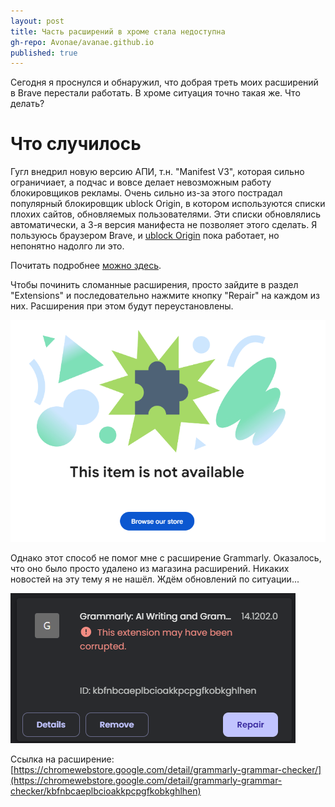 ```yaml
---
layout: post
title: Часть расширений в хроме стала недоступна
gh-repo: Avonae/avanae.github.io
published: true
---
```

Сегодня я проснулся и обнаружил, что добрая треть моих расширений в Brave перестали работать. В хроме ситуация точно такая же. Что делать?

# Что случилось

Гугл внедрил новую версию АПИ, т.н. "Manifest V3", которая сильно ограничиает, а подчас и вовсе делает невозможным работу блокировщиков рекламы. Очень сильно из-за этого пострадал популярный блокировщик ublock Origin, в котором используются списки плохих сайтов, обновляемых пользователями. Эти списки обновлялись автоматически, а 3-я версия манифеста не позволяет этого сделать. Я пользуюсь браузером Brave, и [ublock Origin](https://ru.wikipedia.org/wiki/UBlock_Origin) пока работает, но непонятно надолго ли это.

Почитать подробнее [можно здесь](https://3dnews.ru/1112538/google-chrome-nachal-otklyuchenie-ublock-origin-izza-perehoda-na-manifest-v3).

Чтобы починить сломанные расширения, просто зайдите в раздел "Extensions" и последовательно нажмите кнопку "Repair" на каждом из них. Расширения при этом будут переустановлены.

![Вот так выглядит сломанное расширение](/assets/img/grammarly/Grammarly.png)

Однако этот способ не помог мне с расширение Grammarly. Оказалось, что оно было просто удалено из магазина расширений. Никаких новостей на эту тему я не нашёл. Ждём обновлений по ситуации...

![Почему-то расширение было вообще удалено из магазина Chrome](/assets/img/grammarly/Grammarly2.png)

Ссылка на расширение: [https://chromewebstore.google.com/detail/grammarly-grammar-checker/](https://chromewebstore.google.com/detail/grammarly-grammar-checker/kbfnbcaeplbcioakkpcpgfkobkghlhen)